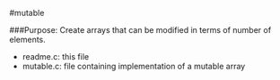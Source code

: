 #mutable

###Purpose: Create arrays that can be modified in terms of number of elements.

 - readme.c: this file
 - mutable.c: file containing implementation of a mutable array
